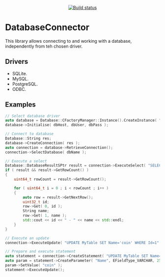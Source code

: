 <p align="center">
  <a href="https://github.com/DragonJoker/DatabaseConnector/actions?query=workflow%3ABuild+event%3Apush"><img alt="Build status" src="https://github.com/DragonJoker/DatabaseConnector/workflows/Build/badge.svg?event=push"></a>
</p>


DatabaseConnector
=================

This library allows connecting to and working with a database, independently from teh chosen driver.

Drivers
-------

- SQLite.
- MySQL.
- PostgreSQL.
- ODBC.


Examples
--------
```cpp
// Select database driver
auto database = Database::CFactoryManager::Instance().CreateInstance( "Database.MySql" );
database->Initialise( dbHost, dbUser, dbPass );

// Connect to database
Database::String res;
database->CreateConnection( res );
auto connection = database->RetrieveConnection();
connection->SelectDatabase( dbName );

// Execute a select
Database::DatabaseResultSPtr result = connection->ExecuteSelect( "SELECT Id, Name FROM MyTable" );
if ( result && result->GetRowCount() )
{
	uint64_t rowCount = result->GetRowCount();

	for ( uint64_t i = 0 ; i < rowCount ; i++ )
	{
		auto row = result->GetNextRow();
		uint32_t id;
		row->Get( 0, id );
		String name;
		row->Get( 1, name );
		std::cout << id << " - " << name << std::endl;
	}
}

// Execute an update
connection->ExecuteUpdate( "UPDATE MyTable SET Name='coin' WHERE Id=1" );

// Prepare and execute statement
auto statement = connection->CreateStatement( "UPDATE MyTable SET Name=? WHERE Id=1" );
auto param = statement->CreateParameter( "Name", EFieldType_VARCHAR, 255 );
param->SetValue( "coin" );
statement->ExecuteUpdate();
```
